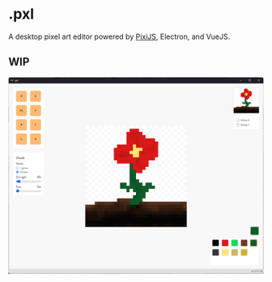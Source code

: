 # .pxl

A desktop pixel art editor powered by [PixiJS](https://github.com/pixijs/pixijs), Electron, and VueJS.

## WIP

![wip.png](./readme/wip-1.png)
